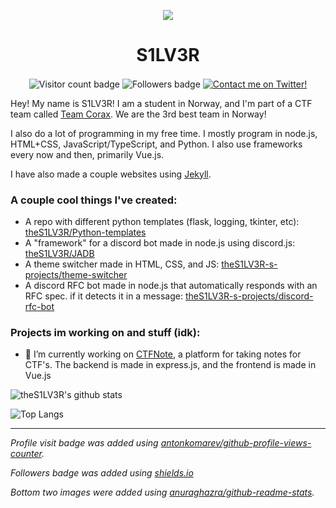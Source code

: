<p align="center">
  <img src="https://gravatar.com/avatar/708126e718f81d89e6daffba2b153c72.png?size=256&d=retro" align="center"/>
  <h1 align="center">S1LV3R</h1>
  <p align="center">
    <img alt="Visitor count badge" src="https://komarev.com/ghpvc/?username=theS1LV3R" align="center"/>
    <img alt="Followers badge" src="https://img.shields.io/github/followers/theS1LV3R?label=Followers&style=flat" align="center"/>
    <a href="https://twitter.com/s1lv3r__" align="center"><img alt="Contact me on Twitter!" src="https://img.shields.io/badge/Contact%20me%20on%20twitter!-s1lv3r___-%231da1f2" align="center"></a>
  </p>
</p>

Hey! My name is S1LV3R! I am a student in Norway, and I'm part of a CTF team called [Team Corax](https://corax.team). We are the 3rd best team in Norway!

I also do a lot of programming in my free time. I mostly program in node.js, HTML+CSS, JavaScript/TypeScript, and Python. I also use frameworks every now and then, primarily Vue.js.

I have also made a couple websites using [Jekyll](https://jekyllrb.com/).

### A couple cool things I've created:

- A repo with different python templates (flask, logging, tkinter, etc): [theS1LV3R/Python-templates](https://github.com/theS1LV3R/Python-templates)
- A "framework" for a discord bot made in node.js using discord.js: [theS1LV3R/JADB](https://github.com/theS1LV3R/JADB)
- A theme switcher made in HTML, CSS, and JS: [theS1LV3R-s-projects/theme-switcher](https://github.com/theS1LV3R-s-projects/theme-switcher)
- A discord RFC bot made in node.js that automatically responds with an RFC spec. if it detects it in a message: [theS1LV3R-s-projects/discord-rfc-bot](https://github.com/theS1LV3R-s-projects/discord-rfc-bot)

### Projects im working on and stuff (idk):

- 🔭 I’m currently working on [CTFNote](https://github.com/CTFNote), a platform for taking notes for CTF's. The backend is made in express.js, and the frontend is made in Vue.js

![theS1LV3R's github stats](https://github-readme-stats.vercel.app/api?username=theS1LV3R&count_private=true&include_all_commits=true&show_icons=true)

![Top Langs](https://github-readme-stats.vercel.app/api/top-langs/?username=theS1LV3R&hide=roff&layout=compact)

----

*Profile visit badge was added using [antonkomarev/github-profile-views-counter](https://github.com/antonkomarev/github-profile-views-counter).*

*Followers badge was added using [shields.io](https://shields.io)*

*Bottom two images were added using [anuraghazra/github-readme-stats](https://github.com/anuraghazra/github-readme-stats).*

<!--
**theS1LV3R/theS1LV3R** is a ✨ _special_ ✨ repository because its `README.md` (this file) appears on your GitHub profile.

What's this? You are actually interested enough to go to the source of this readme? Well then you get a small bit of extra info


- 👯 I’m looking to collaborate on ...
- 💬 Ask me about ...
- 📫 How to reach me: Make an issue in this repo
- 😄 Pronouns: They/them or she/her
- ⚡ Fun fact: I am a bisexual demigirl!

-->
